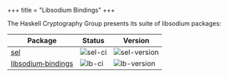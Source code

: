 +++
title = "Libsodium Bindings"
+++

The Haskell Cryptography Group presents its suite of libsodium packages:

| Package                  | Status           | Version        |
|--------------------------|------------------|----------------|
| [sel][sel]               | ![sel-ci]        | ![sel-version] |
| [libsodium‑bindings][lb] | ![lb-ci]         | ![lb-version]  |




[sel]: https://github.com/haskell-cryptography/libsodium-bindings/tree/main/sel
[sel-ci]: https://github.com/haskell-cryptography/libsodium-bindings/actions/workflows/sel.yml/badge.svg
[sel-version]: https://img.shields.io/hackage/v/sel.svg

[lb]: https://github.com/haskell-cryptography/libsodium-bindings/tree/main/libsodium-bindings
[lb-ci]: https://github.com/haskell-cryptography/libsodium-bindings/actions/workflows/libsodium-bindings.yml/badge.svg
[lb-version]: https://img.shields.io/hackage/v/libsodium-bindings.svg
